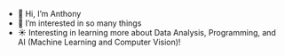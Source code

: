 - 👋 Hi, I’m Anthony
- 👀 I’m interested in so many things
- :sunny: Interesting in learning more about Data Analysis, Programming, and AI (Machine Learning and Computer Vision)!

<!---
amasse-1/amasse-1 is a ✨ special ✨ repository because its `README.md` (this file) appears on your GitHub profile.
You can click the Preview link to take a look at your changes.
--->

